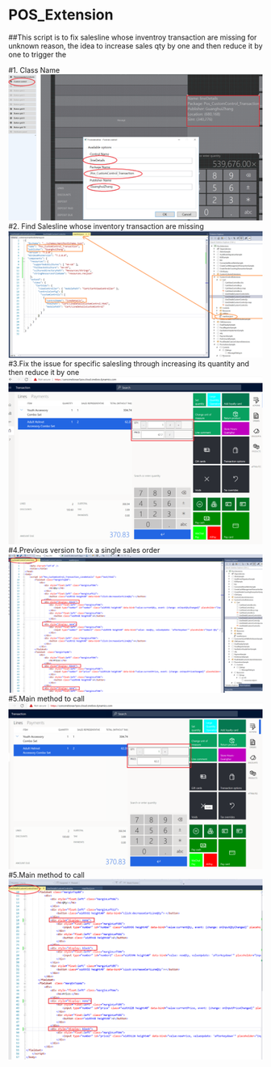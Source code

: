 # POS_Extension
##This script is to fix salesline whose inventroy transaction are missing for unknown reason, the idea to increase sales qty by one and then reduce it by one to trigger the 


#1. Class Name
![Alt text](https://github.com/zhangguanghuib/POS_Extension/blob/main/POS_QtyInlineUpdate/Images/POS_Screenlayout.png?raw=true "Optional title")
#2. Find Salesline whose inventory transaction are missing
![Alt text](https://github.com/zhangguanghuib/POS_Extension/blob/main/POS_QtyInlineUpdate/Images/Manifest.png?raw=true "Optional title")
#3.Fix the issue for specific salesling through increasing its quantity and then reduce it by one
![Alt text](https://github.com/zhangguanghuib/POS_Extension/blob/main/POS_QtyInlineUpdate/Images/UI1_POS.png?raw=true "Optional title")
#4.Previous version to fix a single sales order
![Alt text](https://github.com/zhangguanghuib/POS_Extension/blob/main/POS_QtyInlineUpdate/Images/UI1_Html.png?raw=true "Optional title")
#5.Main method to call
![Alt text](https://github.com/zhangguanghuib/POS_Extension/blob/main/POS_QtyInlineUpdate/Images/UI2_POS.png?raw=true "Optional title")
#5.Main method to call
![Alt text](https://github.com/zhangguanghuib/POS_Extension/blob/main/POS_QtyInlineUpdate/Images/UI2_Html.png?raw=true "Optional title")
